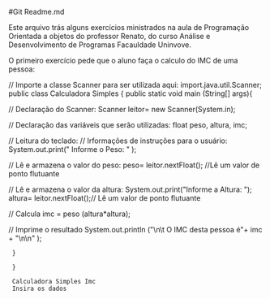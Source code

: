#Git Readme.md

Este arquivo trás alguns exercícios ministrados na aula de Programação Orientada a objetos do professor Renato, do curso Análise e Desenvolvimento de Programas Facauldade Uninvove.

O primeiro exercício pede que o aluno faça o calculo do IMC de uma pessoa:

// Importe a classe Scanner para ser utilizada aqui:
import.java.util.Scanner;
     public class Calculadora Simples {
     public static void main (String[] args){

// Declaração do Scanner:
     Scanner leitor= new Scanner(System.in);

// Declaração das variáveis que serão utilizadas:
     float peso, altura, imc;

// Leitura do teclado:
// Irformações de instruções para o usuário:
     System.out.print(" Informe o Peso: " );

// Lê e armazena o valor do peso:
     peso= leitor.nextFloat(); //Lê um valor de ponto flutuante

// Lê e armazena o valor da altura:
     System.out.print("Informe a Altura: ");
     altura= leitor.nextFloat();// Lê um valor de ponto flutuante	

// Calcula
imc = peso (altura*altura);

// Imprime o resultado
System.out.println ("\n\t O IMC desta pessoa é"+ imc + "\n\n" );


     }
     
     }

     Calculadora Simples Imc
     Insira os dados
